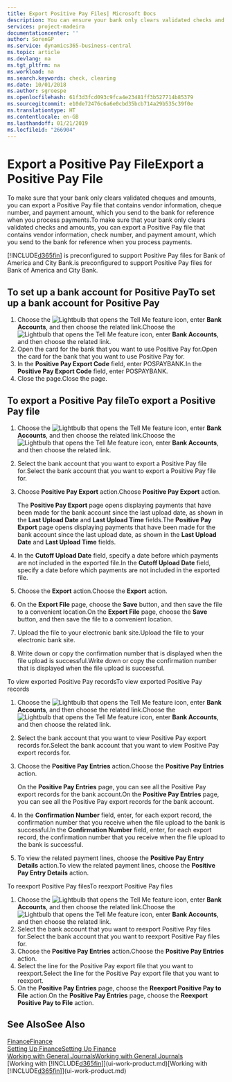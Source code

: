 ```yaml
---
title: Export Positive Pay Files| Microsoft Docs
description: You can ensure your bank only clears validated checks and amounts by exporting a Positive Pay file that contains vendor and payment information.
services: project-madeira
documentationcenter: ''
author: SorenGP
ms.service: dynamics365-business-central
ms.topic: article
ms.devlang: na
ms.tgt_pltfrm: na
ms.workload: na
ms.search.keywords: check, clearing
ms.date: 10/01/2018
ms.author: sgroespe
ms.openlocfilehash: 61f3d3fcd093c9fca4e23481ff3b527714b85379
ms.sourcegitcommit: e10de72476c6a6e0cbd35bcb714a29b535c39f0e
ms.translationtype: HT
ms.contentlocale: en-GB
ms.lasthandoff: 01/21/2019
ms.locfileid: "266904"
---
```

# <a name="export-a-positive-pay-file"></a><span data-ttu-id="3309c-103">Export a Positive Pay File</span><span class="sxs-lookup"><span data-stu-id="3309c-103">Export a Positive Pay File</span></span>
<span data-ttu-id="3309c-104">To make sure that your bank only clears validated cheques and amounts, you can export a Positive Pay file that contains vendor information, cheque number, and payment amount, which you send to the bank for reference when you process payments.</span><span class="sxs-lookup"><span data-stu-id="3309c-104">To make sure that your bank only clears validated checks and amounts, you can export a Positive Pay file that contains vendor information, check number, and payment amount, which you send to the bank for reference when you process payments.</span></span>

[!INCLUDE[d365fin](includes/d365fin_md.md)] <span data-ttu-id="3309c-105">is preconfigured to support Positive Pay files for Bank of America and City Bank.</span><span class="sxs-lookup"><span data-stu-id="3309c-105">is preconfigured to support Positive Pay files for Bank of America and City Bank.</span></span>

## <a name="to-set-up-a-bank-account-for-positive-pay"></a><span data-ttu-id="3309c-106">To set up a bank account for Positive Pay</span><span class="sxs-lookup"><span data-stu-id="3309c-106">To set up a bank account for Positive Pay</span></span>
1. <span data-ttu-id="3309c-107">Choose the ![Lightbulb that opens the Tell Me feature](media/ui-search/search_small.png "Tell me what you want to do") icon, enter **Bank Accounts**, and then choose the related link.</span><span class="sxs-lookup"><span data-stu-id="3309c-107">Choose the ![Lightbulb that opens the Tell Me feature](media/ui-search/search_small.png "Tell me what you want to do") icon, enter **Bank Accounts**, and then choose the related link.</span></span>
2. <span data-ttu-id="3309c-108">Open the card for the bank that you want to use Positive Pay for.</span><span class="sxs-lookup"><span data-stu-id="3309c-108">Open the card for the bank that you want to use Positive Pay for.</span></span>
3. <span data-ttu-id="3309c-109">In the **Positive Pay Export Code** field, enter POSPAYBANK.</span><span class="sxs-lookup"><span data-stu-id="3309c-109">In the **Positive Pay Export Code** field, enter POSPAYBANK.</span></span>
4. <span data-ttu-id="3309c-110">Close the page.</span><span class="sxs-lookup"><span data-stu-id="3309c-110">Close the page.</span></span>

## <a name="to-export-a-positive-pay-file"></a><span data-ttu-id="3309c-111">To export a Positive Pay file</span><span class="sxs-lookup"><span data-stu-id="3309c-111">To export a Positive Pay file</span></span>
1. <span data-ttu-id="3309c-112">Choose the ![Lightbulb that opens the Tell Me feature](media/ui-search/search_small.png "Tell me what you want to do") icon, enter **Bank Accounts**, and then choose the related link.</span><span class="sxs-lookup"><span data-stu-id="3309c-112">Choose the ![Lightbulb that opens the Tell Me feature](media/ui-search/search_small.png "Tell me what you want to do") icon, enter **Bank Accounts**, and then choose the related link.</span></span>
2. <span data-ttu-id="3309c-113">Select the bank account that you want to export a Positive Pay file for.</span><span class="sxs-lookup"><span data-stu-id="3309c-113">Select the bank account that you want to export a Positive Pay file for.</span></span>
3. <span data-ttu-id="3309c-114">Choose **Positive Pay Export** action.</span><span class="sxs-lookup"><span data-stu-id="3309c-114">Choose **Positive Pay Export** action.</span></span>

    <span data-ttu-id="3309c-115">The **Positive Pay Export** page opens displaying payments that have been made for the bank account since the last upload date, as shown in the **Last Upload Date** and **Last Upload Time** fields.</span><span class="sxs-lookup"><span data-stu-id="3309c-115">The **Positive Pay Export** page opens displaying payments that have been made for the bank account since the last upload date, as shown in the **Last Upload Date** and **Last Upload Time** fields.</span></span>
4. <span data-ttu-id="3309c-116">In the **Cutoff Upload Date** field, specify a date before which payments are not included in the exported file.</span><span class="sxs-lookup"><span data-stu-id="3309c-116">In the **Cutoff Upload Date** field, specify a date before which payments are not included in the exported file.</span></span>
5. <span data-ttu-id="3309c-117">Choose the **Export** action.</span><span class="sxs-lookup"><span data-stu-id="3309c-117">Choose the **Export** action.</span></span>
6. <span data-ttu-id="3309c-118">On the **Export File** page, choose the **Save** button, and then save the file to a convenient location.</span><span class="sxs-lookup"><span data-stu-id="3309c-118">On the **Export File** page, choose the **Save** button, and then save the file to a convenient location.</span></span>
7. <span data-ttu-id="3309c-119">Upload the file to your electronic bank site.</span><span class="sxs-lookup"><span data-stu-id="3309c-119">Upload the file to your electronic bank site.</span></span>
8. <span data-ttu-id="3309c-120">Write down or copy the confirmation number that is displayed when the file upload is successful.</span><span class="sxs-lookup"><span data-stu-id="3309c-120">Write down or copy the confirmation number that is displayed when the file upload is successful.</span></span>

<span data-ttu-id="3309c-121">To view exported Positive Pay records</span><span class="sxs-lookup"><span data-stu-id="3309c-121">To view exported Positive Pay records</span></span>

1. <span data-ttu-id="3309c-122">Choose the ![Lightbulb that opens the Tell Me feature](media/ui-search/search_small.png "Tell me what you want to do") icon, enter **Bank Accounts**, and then choose the related link.</span><span class="sxs-lookup"><span data-stu-id="3309c-122">Choose the ![Lightbulb that opens the Tell Me feature](media/ui-search/search_small.png "Tell me what you want to do") icon, enter **Bank Accounts**, and then choose the related link.</span></span>
2. <span data-ttu-id="3309c-123">Select the bank account that you want to view Positive Pay export records for.</span><span class="sxs-lookup"><span data-stu-id="3309c-123">Select the bank account that you want to view Positive Pay export records for.</span></span>
3. <span data-ttu-id="3309c-124">Choose the **Positive Pay Entries** action.</span><span class="sxs-lookup"><span data-stu-id="3309c-124">Choose the **Positive Pay Entries** action.</span></span>

    <span data-ttu-id="3309c-125">On the **Positive Pay Entries** page, you can see all the Positive Pay export records for the bank account.</span><span class="sxs-lookup"><span data-stu-id="3309c-125">On the **Positive Pay Entries** page, you can see all the Positive Pay export records for the bank account.</span></span>
4. <span data-ttu-id="3309c-126">In the **Confirmation Number** field, enter, for each export record, the confirmation number that you receive when the file upload to the bank is successful.</span><span class="sxs-lookup"><span data-stu-id="3309c-126">In the **Confirmation Number** field, enter, for each export record, the confirmation number that you receive when the file upload to the bank is successful.</span></span>
5. <span data-ttu-id="3309c-127">To view the related payment lines, choose the **Positive Pay Entry Details** action.</span><span class="sxs-lookup"><span data-stu-id="3309c-127">To view the related payment lines, choose the **Positive Pay Entry Details** action.</span></span>

<span data-ttu-id="3309c-128">To reexport Positive Pay files</span><span class="sxs-lookup"><span data-stu-id="3309c-128">To reexport Positive Pay files</span></span>

1. <span data-ttu-id="3309c-129">Choose the ![Lightbulb that opens the Tell Me feature](media/ui-search/search_small.png "Tell me what you want to do") icon, enter **Bank Accounts**, and then choose the related link.</span><span class="sxs-lookup"><span data-stu-id="3309c-129">Choose the ![Lightbulb that opens the Tell Me feature](media/ui-search/search_small.png "Tell me what you want to do") icon, enter **Bank Accounts**, and then choose the related link.</span></span>
2. <span data-ttu-id="3309c-130">Select the bank account that you want to reexport Positive Pay files for.</span><span class="sxs-lookup"><span data-stu-id="3309c-130">Select the bank account that you want to reexport Positive Pay files for.</span></span>
3. <span data-ttu-id="3309c-131">Choose the **Positive Pay Entries** action.</span><span class="sxs-lookup"><span data-stu-id="3309c-131">Choose the **Positive Pay Entries** action.</span></span>
4. <span data-ttu-id="3309c-132">Select the line for the Positive Pay export file that you want to reexport.</span><span class="sxs-lookup"><span data-stu-id="3309c-132">Select the line for the Positive Pay export file that you want to reexport.</span></span>
5. <span data-ttu-id="3309c-133">On the **Positive Pay Entries** page, choose the **Reexport Positive Pay to File** action.</span><span class="sxs-lookup"><span data-stu-id="3309c-133">On the **Positive Pay Entries** page, choose the **Reexport Positive Pay to File** action.</span></span>

## <a name="see-also"></a><span data-ttu-id="3309c-134">See Also</span><span class="sxs-lookup"><span data-stu-id="3309c-134">See Also</span></span>
[<span data-ttu-id="3309c-135">Finance</span><span class="sxs-lookup"><span data-stu-id="3309c-135">Finance</span></span>](finance.md)  
[<span data-ttu-id="3309c-136">Setting Up Finance</span><span class="sxs-lookup"><span data-stu-id="3309c-136">Setting Up Finance</span></span>](finance-setup-finance.md)  
[<span data-ttu-id="3309c-137">Working with General Journals</span><span class="sxs-lookup"><span data-stu-id="3309c-137">Working with General Journals</span></span>](ui-work-general-journals.md)  
<span data-ttu-id="3309c-138">[Working with [!INCLUDE[d365fin](includes/d365fin_md.md)]](ui-work-product.md)</span><span class="sxs-lookup"><span data-stu-id="3309c-138">[Working with [!INCLUDE[d365fin](includes/d365fin_md.md)]](ui-work-product.md)</span></span>
